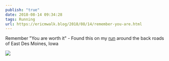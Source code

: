 ```yaml
---
publish: "true"
date: 2018-08-14 09:34:28
tags: Running
url: https://ericmwalk.blog/2018/08/14/remember-you-are.html
---
```


Remember "You are worth it" - Found this on my [run](https://www.strava.com/activities/1771361039) around the back roads of East Des Moines, Iowa

![](https://ericmwalk.blog/uploads/2022/94cdd2f64c.jpg)